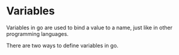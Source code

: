 # Variables

Variables in go are used to bind a value to a name, just like in other programming languages.

There are two ways to define variables in go.
